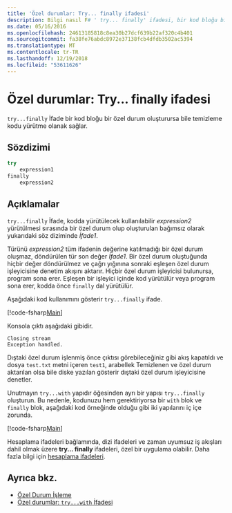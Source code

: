 ```yaml
---
title: 'Özel durumlar: Try... finally ifadesi'
description: Bilgi nasıl F# ' try... finally' ifadesi, bir kod bloğu bir özel durum oluşturursa bile temizleme kodu yürütme olanak tanır.
ms.date: 05/16/2016
ms.openlocfilehash: 24613185818c8ea30b27dcf639b22af320c4b401
ms.sourcegitcommit: fa38fe76abdc8972e37138fcb4dfdb3502ac5394
ms.translationtype: MT
ms.contentlocale: tr-TR
ms.lasthandoff: 12/19/2018
ms.locfileid: "53611626"
---
```

# <a name="exceptions-the-tryfinally-expression"></a>Özel durumlar: Try... finally ifadesi

`try...finally` İfade bir kod bloğu bir özel durum oluşturursa bile temizleme kodu yürütme olanak sağlar.

## <a name="syntax"></a>Sözdizimi

```fsharp
try
    expression1
finally
    expression2
```

## <a name="remarks"></a>Açıklamalar

`try...finally` İfade, kodda yürütülecek kullanılabilir *expression2* yürütülmesi sırasında bir özel durum olup oluşturulan bağımsız olarak yukarıdaki söz diziminde *İfade1*.

Türünü *expression2* tüm ifadenin değerine katılmadığı bir özel durum oluşmaz, döndürülen tür son değer *İfade1*. Bir özel durum oluştuğunda hiçbir değer döndürülmez ve çağrı yığınına sonraki eşleşen özel durum işleyicisine denetim akışını aktarır. Hiçbir özel durum işleyicisi bulunursa, program sona erer. Eşleşen bir işleyici içinde kod yürütülür veya program sona erer, kodda önce `finally` dal yürütülür.

Aşağıdaki kod kullanımını gösterir `try...finally` ifade.

[!code-fsharp[Main](../../../../samples/snippets/fsharp/lang-ref-2/snippet5701.fs)]

Konsola çıktı aşağıdaki gibidir.

```
Closing stream
Exception handled.
```

Dıştaki özel durum işlenmiş önce çıktısı görebileceğiniz gibi akış kapatıldı ve dosya `test.txt` metni içeren `test1`, arabellek Temizlenen ve özel durum aktarılan olsa bile diske yazılan gösterir dıştaki özel durum işleyicisine denetler.

Unutmayın `try...with` yapıdır öğesinden ayrı bir yapısı `try...finally` oluşturun. Bu nedenle, kodunuzu hem gerektiriyorsa bir `with` blok ve `finally` blok, aşağıdaki kod örneğinde olduğu gibi iki yapılarını iç içe zorunda.

[!code-fsharp[Main](../../../../samples/snippets/fsharp/lang-ref-2/snippet5702.fs)]

Hesaplama ifadeleri bağlamında, dizi ifadeleri ve zaman uyumsuz iş akışları dahil olmak üzere **try... finally** ifadeleri, özel bir uygulama olabilir. Daha fazla bilgi için [hesaplama ifadeleri](../computation-expressions.md).

## <a name="see-also"></a>Ayrıca bkz.

- [Özel Durum İşleme](index.md)
- [Özel durumlar: `try...with` İfadesi](the-try-with-expression.md)